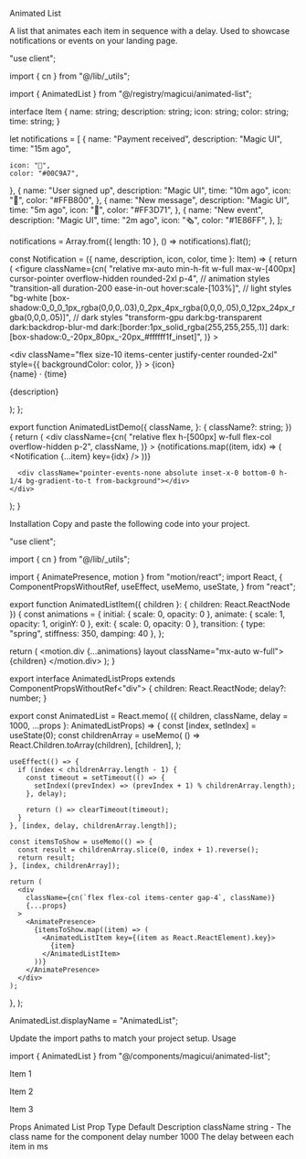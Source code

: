 Animated List

A list that animates each item in sequence with a delay. Used to showcase notifications or events on your landing page.

"use client";
 
import { cn } from "@/lib/_utils";

import { AnimatedList } from "@/registry/magicui/animated-list";
 
interface Item {
  name: string;
  description: string;
  icon: string;
  color: string;
  time: string;
}
 
let notifications = [
  {
    name: "Payment received",
    description: "Magic UI",
    time: "15m ago",
 
    icon: "💸",
    color: "#00C9A7",
  },
  {
    name: "User signed up",
    description: "Magic UI",
    time: "10m ago",
    icon: "👤",
    color: "#FFB800",
  },
  {
    name: "New message",
    description: "Magic UI",
    time: "5m ago",
    icon: "💬",
    color: "#FF3D71",
  },
  {
    name: "New event",
    description: "Magic UI",
    time: "2m ago",
    icon: "🗞️",
    color: "#1E86FF",
  },
];
 
notifications = Array.from({ length: 10 }, () => notifications).flat();
 
const Notification = ({ name, description, icon, color, time }: Item) => {
  return (
    <figure
      className={cn(
        "relative mx-auto min-h-fit w-full max-w-[400px] cursor-pointer overflow-hidden rounded-2xl p-4",
        // animation styles
        "transition-all duration-200 ease-in-out hover:scale-[103%]",
        // light styles
        "bg-white [box-shadow:0_0_0_1px_rgba(0,0,0,.03),0_2px_4px_rgba(0,0,0,.05),0_12px_24px_rgba(0,0,0,.05)]",
        // dark styles
        "transform-gpu dark:bg-transparent dark:backdrop-blur-md dark:[border:1px_solid_rgba(255,255,255,.1)] dark:[box-shadow:0_-20px_80px_-20px_#ffffff1f_inset]",
      )}
    >
      <div className="flex flex-row items-center gap-3">
        <div
          className="flex size-10 items-center justify-center rounded-2xl"
          style={{
            backgroundColor: color,
          }}
        >
          <span className="text-lg">{icon}</span>
        </div>
        <div className="flex flex-col overflow-hidden">
          <figcaption className="flex flex-row items-center whitespace-pre text-lg font-medium dark:text-white ">
            <span className="text-sm sm:text-lg">{name}</span>
            <span className="mx-1">·</span>
            <span className="text-xs text-gray-500">{time}</span>
          </figcaption>
          <p className="text-sm font-normal dark:text-white/60">
            {description}
          </p>
        </div>
      </div>
    </figure>
  );
};
 
export function AnimatedListDemo({
  className,
}: {
  className?: string;
}) {
  return (
    <div
      className={cn(
        "relative flex h-[500px] w-full flex-col overflow-hidden p-2",
        className,
      )}
    >
      <AnimatedList>
        {notifications.map((item, idx) => (
          <Notification {...item} key={idx} />
        ))}
      </AnimatedList>
 
      <div className="pointer-events-none absolute inset-x-0 bottom-0 h-1/4 bg-gradient-to-t from-background"></div>
    </div>
  );
}

Installation
Copy and paste the following code into your project.

"use client";
 
import { cn } from "@/lib/_utils";

import { AnimatePresence, motion } from "motion/react";
import React, {
  ComponentPropsWithoutRef,
  useEffect,
  useMemo,
  useState,
} from "react";
 
export function AnimatedListItem({ children }: { children: React.ReactNode }) {
  const animations = {
    initial: { scale: 0, opacity: 0 },
    animate: { scale: 1, opacity: 1, originY: 0 },
    exit: { scale: 0, opacity: 0 },
    transition: { type: "spring", stiffness: 350, damping: 40 },
  };
 
  return (
    <motion.div {...animations} layout className="mx-auto w-full">
      {children}
    </motion.div>
  );
}
 
export interface AnimatedListProps extends ComponentPropsWithoutRef<"div"> {
  children: React.ReactNode;
  delay?: number;
}
 
export const AnimatedList = React.memo(
  ({ children, className, delay = 1000, ...props }: AnimatedListProps) => {
    const [index, setIndex] = useState(0);
    const childrenArray = useMemo(
      () => React.Children.toArray(children),
      [children],
    );
 
    useEffect(() => {
      if (index < childrenArray.length - 1) {
        const timeout = setTimeout(() => {
          setIndex((prevIndex) => (prevIndex + 1) % childrenArray.length);
        }, delay);
 
        return () => clearTimeout(timeout);
      }
    }, [index, delay, childrenArray.length]);
 
    const itemsToShow = useMemo(() => {
      const result = childrenArray.slice(0, index + 1).reverse();
      return result;
    }, [index, childrenArray]);
 
    return (
      <div
        className={cn(`flex flex-col items-center gap-4`, className)}
        {...props}
      >
        <AnimatePresence>
          {itemsToShow.map((item) => (
            <AnimatedListItem key={(item as React.ReactElement).key}>
              {item}
            </AnimatedListItem>
          ))}
        </AnimatePresence>
      </div>
    );
  },
);
 
AnimatedList.displayName = "AnimatedList";

Update the import paths to match your project setup.
Usage

import { AnimatedList } from "@/components/magicui/animated-list";

<AnimatedList>
  <p>Item 1</p>
  <p>Item 2</p>
  <p>Item 3</p>
</AnimatedList>

Props
Animated List
Prop	Type	Default	Description
className	string	-	The class name for the component
delay	number	1000	The delay between each item in ms